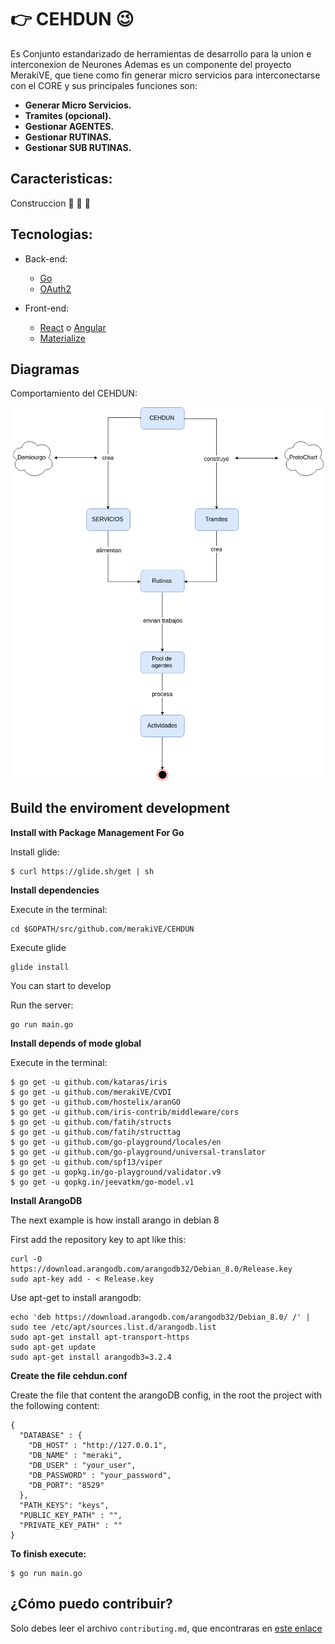 #  :point_right: CEHDUN :wink:
Es Conjunto estandarizado de herramientas de desarrollo para la union e interconexion de Neurones
Ademas es un componente del proyecto MerakiVE, que tiene como fin generar micro servicios para interconectarse con el CORE y sus principales funciones son:


- **Generar Micro Servicios.**
- **Tramites (opcional).**
- **Gestionar AGENTES.**
- **Gestionar RUTINAS.**
- **Gestionar SUB RUTINAS.**


## Caracteristicas:

Construccion   :no_entry_sign: :construction:  :muscle:


## Tecnologias:
 
- Back-end:
  - [Go](https://golang.org/)
  - [OAuth2](https://oauth.net/2/)

- Front-end:
  - [React](https://facebook.github.io/react/) o [Angular](https://angularjs.org/)
  - [Materialize](http://materializecss.com/)


## Diagramas

Comportamiento del CEHDUN:

![Image of CEHDUN](https://github.com/merakive/cehdun/blob/master/diagrams/cehdun.png)


## Build the enviroment development

**Install with Package Management For Go**

Install glide:

```
$ curl https://glide.sh/get | sh
```

**Install dependencies**

Execute in the terminal:

```
cd $GOPATH/src/github.com/merakiVE/CEHDUN
```

Execute glide

```
glide install
```

You can start to develop

Run the server:

```
go run main.go
```

**Install depends of mode global**

Execute in the terminal:

```
$ go get -u github.com/kataras/iris
$ go get -u github.com/merakiVE/CVDI
$ go get -u github.com/hostelix/aranGO
$ go get -u github.com/iris-contrib/middleware/cors
$ go get -u github.com/fatih/structs
$ go get -u github.com/fatih/structtag
$ go get -u github.com/go-playground/locales/en
$ go get -u github.com/go-playground/universal-translator
$ go get -u github.com/spf13/viper
$ go get -u gopkg.in/go-playground/validator.v9
$ go get -u gopkg.in/jeevatkm/go-model.v1
```

**Install ArangoDB**

The next example is how install arango in debian 8

First add the repository key to apt like this:

```
curl -O https://download.arangodb.com/arangodb32/Debian_8.0/Release.key
sudo apt-key add - < Release.key
```

Use apt-get to install arangodb:

```
echo 'deb https://download.arangodb.com/arangodb32/Debian_8.0/ /' | sudo tee /etc/apt/sources.list.d/arangodb.list
sudo apt-get install apt-transport-https
sudo apt-get update
sudo apt-get install arangodb3=3.2.4
```


**Create the file cehdun.conf**

Create the file that content the arangoDB config, in the root the project with the following content:

```
{
  "DATABASE" : {
    "DB_HOST" : "http://127.0.0.1",
    "DB_NAME" : "meraki",
    "DB_USER" : "your_user",
    "DB_PASSWORD" : "your_password",
    "DB_PORT": "8529"
  },
  "PATH_KEYS": "keys",
  "PUBLIC_KEY_PATH" : "",
  "PRIVATE_KEY_PATH" : ""
}
```

**To finish execute:**

```
$ go run main.go
```



## ¿Cómo puedo contribuir? 
Solo debes leer el archivo `contributing.md`, que encontraras en [este enlace](https://github.com/merakive/cehdun/blob/master/.github/CONTRIBUTING.md)

